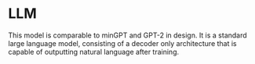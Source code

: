 # LLM
This model is comparable to minGPT and GPT-2 in design.
It is a standard large language model, consisting of a decoder only architecture that is capable of outputting natural language after training.
